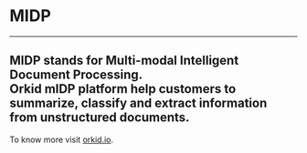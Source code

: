 # MIDP
---
**MIDP** stands for Multi-modal Intelligent Document Processing.  
Orkid mIDP platform help customers to summarize, classify and extract information from unstructured documents.  
---
To know more visit [orkid.io](https://www.orkid.io).
